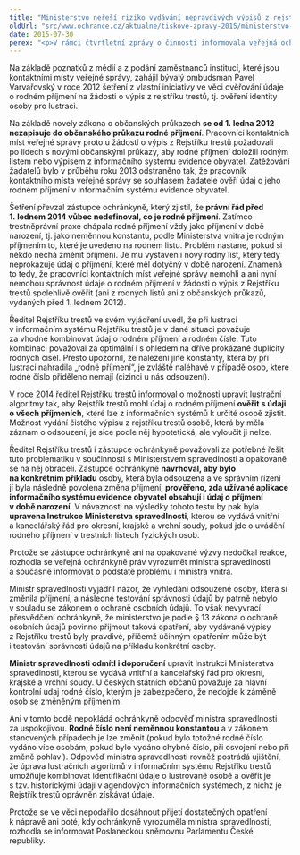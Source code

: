 ```yaml
---
title: "Ministerstvo neřeší riziko vydávání nepravdivých výpisů z rejstříku trestů"
oldUrl: "src/www.ochrance.cz/aktualne/tiskove-zpravy-2015/ministerstvo-neresi-riziko-vydavani-nepravdivych-vypisu-z-rejstriku-trestu"
date: 2015-07-30
perex: "<p>V rámci čtvrtletní zprávy o činnosti informovala veřejná ochránkyně práv Poslaneckou sněmovnu o riziku, kdy trestaná osoba může obdržet čistý výpis z rejstříku trestů. Upozornila v této souvislosti poslance, že Ministerstvo spravedlnosti dosud odmítá přijmout opatření, která by toto riziko eliminovala.</p>"
---
```


<!-- imported from the old website -->

<p>Na základě poznatků z médií a z podání zaměstnanců institucí, které jsou kontaktními místy veřejné správy, zahájil bývalý ombudsman Pavel Varvařovský v roce 2012 šetření z vlastní iniciativy ve věci ověřování údaje o rodném příjmení na žádosti o výpis z rejstříku trestů, tj. ověření identity osoby pro lustraci.</p><p>Na základě novely zákona o občanských průkazech <strong>se od 1. ledna 2012 nezapisuje do občanského průkazu rodné příjmení</strong>. Pracovníci kontaktních míst veřejné správy proto u žádostí o výpis z Rejstříku trestů požadovali po lidech s novými občanskými průkazy, aby rodné příjmení doložili rodným listem nebo výpisem z informačního systému evidence obyvatel. Zatěžování žadatelů bylo v průběhu roku 2013 odstraněno tak, že pracovník kontaktního místa veřejné správy se souhlasem žadatele ověří údaj o jeho rodném příjmení v informačním systému evidence obyvatel.</p><p>Šetření převzal zástupce ochránkyně, který zjistil, že <strong>právní řád před 1. lednem 2014 vůbec nedefinoval, co je rodné příjmení</strong>. Zatímco trestněprávní praxe chápala rodné příjmení vždy jako příjmení v době narození, tj. jako neměnnou konstantu, podle Ministerstva vnitra je rodným příjmením to, které je uvedeno na rodném listu. Problém nastane, pokud si někdo nechá změnit příjmení. Je mu vystaven i nový rodný list, který tedy neprokazuje údaj o příjmení, které měl dotyčný v době narození. Znamená to tedy, že pracovníci kontaktních míst veřejné správy nemohli a ani nyní nemohou správnost údaje o rodném příjmení v žádosti o výpis z Rejstříku trestů spolehlivě ověřit (ani z rodných listů ani z občanských průkazů, vydaných před 1. lednem 2012). </p><p>Ředitel Rejstříku trestů ve svém vyjádření uvedl, že při lustraci v informačním systému Rejstříku trestů je v dané situaci považuje za vhodné kombinovat údaj o rodném příjmení a rodném čísle. Tuto kombinaci považoval za optimální i s ohledem na dříve prokázané duplicity rodných čísel. Přesto upozornil, že nalezení jiné konstanty, která by při lustraci nahradila „rodné příjmení“, je zvláště naléhavé v případě osob, které rodné číslo přiděleno nemají (cizinci u nás odsouzení).</p><p>V roce 2014 ředitel Rejstříku trestů informoval o možnosti upravit lustrační algoritmy tak, aby Rejstřík trestů mohl údaj o rodném příjmení <strong>ověřit s údaji o všech příjmeních</strong>, které lze z informačních systémů k určité osobě zjistit. Možnost vydání čistého výpisu z rejstříku trestů osobě, která by měla záznam o odsouzení, je sice podle něj hypotetická, ale vyloučit ji nelze. </p><p>Ředitel Rejstříku trestů i zástupce ochránkyně považovali za potřebné řešit tuto problematiku v součinnosti s Ministerstvem spravedlnosti a opakovaně se na něj obraceli. Zástupce ochránkyně <strong>navrhoval, aby bylo na konkrétním příkladu</strong> osoby, která byla odsouzena a ve správním řízení jí byla následně povolena změna příjmení, <strong>prověřeno, zda užívané aplikace informačního systému evidence obyvatel obsahují i údaj o příjmení v době narození</strong>. V návaznosti na výsledky tohoto testu by pak byla <strong>upravena Instrukce Ministerstva spravedlnosti</strong>, kterou se vydává vnitřní a kancelářský řád pro okresní, krajské a vrchní soudy, pokud jde o uvádění rodného příjmení v trestních listech fyzických osob.</p><p>Protože se zástupce ochránkyně ani na opakované výzvy nedočkal reakce, rozhodla se veřejná ochránkyně práv vyrozumět ministra spravedlnosti a současně informovat o podstatě problému i ministra vnitra.</p><p>Ministr spravedlnosti vyjádřil názor, že vyhledání odsouzené osoby, která si změnila příjmení, a následné testování správnosti údajů by patrně nebylo v souladu se zákonem o ochraně osobních údajů. To však nevyvrací přesvědčení ochránkyně, že ministerstvo je podle § 13 zákona o ochraně osobních údajů povinno přijmout taková opatření, aby vydávané výpisy z Rejstříku trestů byly pravdivé, přičemž účinným opatřením může být i testování správnosti údajů na příkladu konkrétní osoby. </p><p><strong>Ministr spravedlnosti odmítl i doporučení</strong> upravit Instrukci Ministerstva spravedlnosti, kterou se vydává vnitřní a kancelářský řád pro okresní, krajské a vrchní soudy. U českých státních občanů považuje za hlavní kontrolní údaj rodné číslo, kterým je zabezpečeno, že nedojde k záměně osob se změněným příjmením. </p><p>Ani v tomto bodě nepokládá ochránkyně odpověď ministra spravedlnosti za uspokojivou. <strong>Rodné číslo není neměnnou konstantou</strong> a v zákonem stanovených případech je lze změnit (pokud bylo totožné rodné číslo vydáno více osobám, pokud bylo vydáno chybné číslo, při osvojení nebo při změně pohlaví). Odpověď ministra spravedlnosti rovněž postrádá ujištění, že úprava lustračních algoritmů v informačním systému Rejstříku trestů umožňuje kombinovat identifikační údaje o lustrované osobě a ověřit je s tzv. historickými údaji v agendových informačních systémech, z nichž je Rejstřík trestů oprávněn získávat údaje. </p><p>Protože se ve věci nepodařilo dosáhnout přijetí dostatečných opatření k nápravě ani poté, kdy ochránkyně vyrozuměla ministra spravedlnosti, rozhodla se informovat Poslaneckou sněmovnu Parlamentu České republiky.</p>
